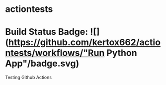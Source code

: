# actiontests 
# Build Status Badge: ![](https://github.com/kertox662/actiontests/workflows/"Run Python App"/badge.svg)
Testing Github Actions
